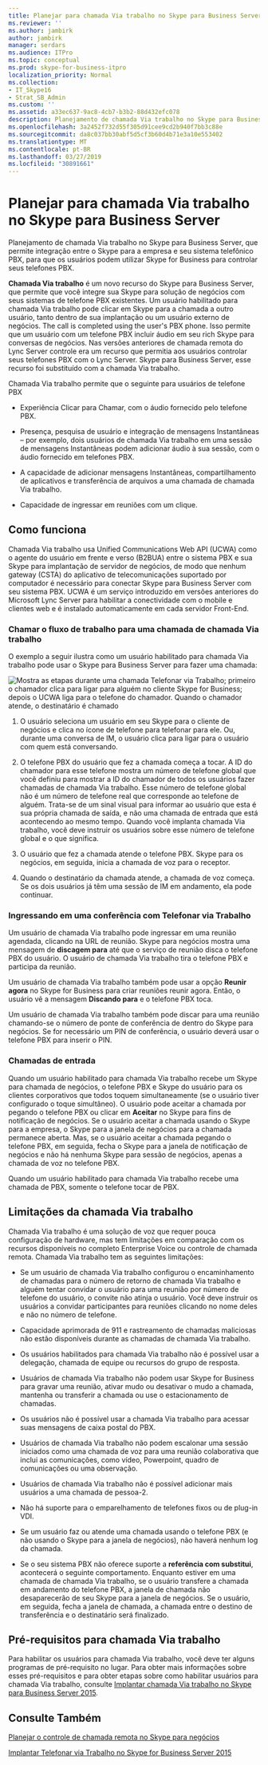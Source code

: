```yaml
---
title: Planejar para chamada Via trabalho no Skype para Business Server
ms.reviewer: ''
ms.author: jambirk
author: jambirk
manager: serdars
ms.audience: ITPro
ms.topic: conceptual
ms.prod: skype-for-business-itpro
localization_priority: Normal
ms.collection:
- IT_Skype16
- Strat_SB_Admin
ms.custom: ''
ms.assetid: a33ec637-9ac8-4cb7-b3b2-88d432efc078
description: Planejamento de chamada Via trabalho no Skype para Business Server, que permite integração entre o Skype para a empresa e seu sistema telefônico PBX, para que os usuários podem utilizar Skype for Business para controlar seus telefones PBX.
ms.openlocfilehash: 3a2452f732d55f305d91cee9cd2b940f7bb3c88e
ms.sourcegitcommit: da8c037bb30abf5d5cf3b60d4b71e3a10e553402
ms.translationtype: MT
ms.contentlocale: pt-BR
ms.lasthandoff: 03/27/2019
ms.locfileid: "30891661"
---
```

# <a name="plan-for-call-via-work-in-skype-for-business-server"></a>Planejar para chamada Via trabalho no Skype para Business Server
 
Planejamento de chamada Via trabalho no Skype para Business Server, que permite integração entre o Skype para a empresa e seu sistema telefônico PBX, para que os usuários podem utilizar Skype for Business para controlar seus telefones PBX.
  
 **Chamada Via trabalho** é um novo recurso do Skype para Business Server, que permite que você integre sua Skype para solução de negócios com seus sistemas de telefone PBX existentes. Um usuário habilitado para chamada Via trabalho pode clicar em Skype para a chamada a outro usuário, tanto dentro de sua implantação ou um usuário externo de negócios. The call is completed using the user's PBX phone. Isso permite que um usuário com um telefone PBX incluir áudio em seu rich Skype para conversas de negócios. Nas versões anteriores de chamada remota do Lync Server controle era um recurso que permitia aos usuários controlar seus telefones PBX com o Lync Server. Skype para Business Server, esse recurso foi substituído com a chamada Via trabalho.
  
Chamada Via trabalho permite que o seguinte para usuários de telefone PBX
  
- Experiência Clicar para Chamar, com o áudio fornecido pelo telefone PBX.
    
- Presença, pesquisa de usuário e integração de mensagens Instantâneas – por exemplo, dois usuários de chamada Via trabalho em uma sessão de mensagens Instantâneas podem adicionar áudio à sua sessão, com o áudio fornecido em telefones PBX.
    
- A capacidade de adicionar mensagens Instantâneas, compartilhamento de aplicativos e transferência de arquivos a uma chamada de chamada Via trabalho.
    
- Capacidade de ingressar em reuniões com um clique.
    
## <a name="how-it-works"></a>Como funciona

Chamada Via trabalho usa Unified Communications Web API (UCWA) como o agente do usuário em frente e verso (B2BUA) entre o sistema PBX e sua Skype para implantação de servidor de negócios, de modo que nenhum gateway (CSTA) do aplicativo de telecomunicações suportado por computador é necessário para conectar Skype para Business Server com seu sistema PBX. UCWA é um serviço introduzido em versões anteriores do Microsoft Lync Server para habilitar a conectividade com o mobile e clientes web e é instalado automaticamente em cada servidor Front-End.
  
### <a name="call-workflow-for-a-call-via-work-call"></a>Chamar o fluxo de trabalho para uma chamada de chamada Via trabalho

O exemplo a seguir ilustra como um usuário habilitado para chamada Via trabalho pode usar o Skype para Business Server para fazer uma chamada:
  
![Mostra as etapas durante uma chamada Telefonar via Trabalho; primeiro o chamador clica para ligar para alguém no cliente Skype for Business; depois o UCWA liga para o telefone do chamador. Quando o chamador atende, o destinatário é chamado](../../media/050e88ed-e18e-40c0-84d5-b17fe40c305a.jpg)
  
1. O usuário seleciona um usuário em seu Skype para o cliente de negócios e clica no ícone de telefone para telefonar para ele. Ou, durante uma conversa de IM, o usuário clica para ligar para o usuário com quem está conversando.
    
2. O telefone PBX do usuário que fez a chamada começa a tocar. A ID do chamador para esse telefone mostra um número de telefone global que você definiu para mostrar a ID do chamador de todos os usuários fazer chamadas de chamada Via trabalho. Esse número de telefone global não é um número de telefone real que corresponde ao telefone de alguém. Trata-se de um sinal visual para informar ao usuário que esta é sua própria chamada de saída, e não uma chamada de entrada que está acontecendo ao mesmo tempo. Quando você implanta chamada Via trabalho, você deve instruir os usuários sobre esse número de telefone global e o que significa.
    
3. O usuário que fez a chamada atende o telefone PBX. Skype para os negócios, em seguida, inicia a chamada de voz para o receptor. 
    
4. Quando o destinatário da chamada atende, a chamada de voz começa. Se os dois usuários já têm uma sessão de IM em andamento, ela pode continuar.
    
### <a name="joining-a-conference-with-call-via-work"></a>Ingressando em uma conferência com Telefonar via Trabalho

Um usuário de chamada Via trabalho pode ingressar em uma reunião agendada, clicando na URL de reunião. Skype para negócios mostra uma mensagem de **discagem para** até que o serviço de reunião disca o telefone PBX do usuário. O usuário de chamada Via trabalho tira o telefone PBX e participa da reunião.
  
Um usuário de chamada Via trabalho também pode usar a opção **Reunir agora** no Skype for Business para criar reuniões reunir agora. Então, o usuário vê a mensagem **Discando para** e o telefone PBX toca.
  
Um usuário de chamada Via trabalho também pode discar para uma reunião chamando-se o número de ponte de conferência de dentro do Skype para negócios. Se for necessário um PIN de conferência, o usuário deverá usar o telefone PBX para inserir o PIN.
  
### <a name="incoming-calls"></a>Chamadas de entrada

Quando um usuário habilitado para chamada Via trabalho recebe um Skype para chamada de negócios, o telefone PBX e Skype do usuário para os clientes corporativos que todos toquem simultaneamente (se o usuário tiver configurado o toque simultâneo). O usuário pode aceitar a chamada por pegando o telefone PBX ou clicar em **Aceitar** no Skype para fins de notificação de negócios. Se o usuário aceitar a chamada usando o Skype para a empresa, o Skype para a janela de negócios para a chamada permanece aberta. Mas, se o usuário aceitar a chamada pegando o telefone PBX, em seguida, fecha o Skype para a janela de notificação de negócios e não há nenhuma Skype para sessão de negócios, apenas a chamada de voz no telefone PBX.
  
Quando um usuário habilitado para chamada Via trabalho recebe uma chamada de PBX, somente o telefone tocar de PBX.
  
## <a name="limitations-of-call-via-work"></a>Limitações da chamada Via trabalho

Chamada Via trabalho é uma solução de voz que requer pouca configuração de hardware, mas tem limitações em comparação com os recursos disponíveis no completo Enterprise Voice ou controle de chamada remota. Chamada Via trabalho tem as seguintes limitações:
  
- Se um usuário de chamada Via trabalho configurou o encaminhamento de chamadas para o número de retorno de chamada Via trabalho e alguém tentar convidar o usuário para uma reunião por número de telefone do usuário, o convite não atinja o usuário. Você deve instruir os usuários a convidar participantes para reuniões clicando no nome deles e não no número de telefone. 
    
- Capacidade aprimorada de 911 e rastreamento de chamadas maliciosas não estão disponíveis durante as chamadas de chamada Via trabalho.
    
- Os usuários habilitados para chamada Via trabalho não é possível usar a delegação, chamada de equipe ou recursos do grupo de resposta.
    
- Usuários de chamada Via trabalho não podem usar Skype for Business para gravar uma reunião, ativar mudo ou desativar o mudo a chamada, mantenha ou transferir a chamada ou use o estacionamento de chamadas.
    
- Os usuários não é possível usar a chamada Via trabalho para acessar suas mensagens de caixa postal do PBX.
    
- Usuários de chamada Via trabalho não podem escalonar uma sessão iniciados como uma chamada de voz para uma reunião colaborativa que inclui as comunicações, como vídeo, Powerpoint, quadro de comunicações ou uma observação.
    
- Usuários de chamada Via trabalho não é possível adicionar mais usuários a uma chamada de pessoa-2.
    
- Não há suporte para o emparelhamento de telefones fixos ou de plug-in VDI.
    
- Se um usuário faz ou atende uma chamada usando o telefone PBX (e não usando o Skype para a janela de negócios), não haverá nenhum log da chamada.
    
- Se o seu sistema PBX não oferece suporte a **referência com substitui**, acontecerá o seguinte comportamento. Enquanto estiver em uma chamada de chamada Via trabalho, se o usuário transfere a chamada em andamento do telefone PBX, a janela de chamada não desaparecerão de seu Skype para a janela de negócios. Se o usuário, em seguida, fecha a janela de chamada, a chamada entre o destino de transferência e o destinatário será finalizado. 
    
## <a name="prerequisites-for-call-via-work"></a>Pré-requisitos para chamada Via trabalho

Para habilitar os usuários para chamada Via trabalho, você deve ter alguns programas de pré-requisito no lugar. Para obter mais informações sobre esses pré-requisitos e para obter etapas sobre como habilitar usuários para chamada Via trabalho, consulte [Implantar chamada Via trabalho no Skype para Business Server 2015](../../deploy/deploy-call-via-work.md). 
  
## <a name="see-also"></a>Consulte Também

[Planejar o controle de chamada remota no Skype para negócios](remote-call-control.md)
  
[Implantar Telefonar via Trabalho no Skype for Business Server 2015](../../deploy/deploy-call-via-work.md)

